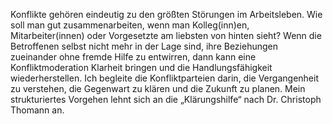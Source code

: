 Konflikte gehören eindeutig zu den größten Störungen im Arbeitsleben. Wie soll man gut zusammenarbeiten, wenn man Kolleg(inn)en, Mitarbeiter(innen) oder Vorgesetzte am liebsten von hinten sieht?
Wenn die Betroffenen selbst nicht mehr in der Lage sind, ihre Beziehungen zueinander ohne fremde Hilfe zu entwirren, dann kann eine Konfliktmoderation Klarheit bringen und die Handlungsfähigkeit wiederherstellen.
Ich begleite die Konfliktparteien darin, die Vergangenheit zu verstehen, die Gegenwart zu klären und die Zukunft zu planen.
Mein strukturiertes Vorgehen lehnt sich an die „Klärungshilfe“ nach Dr. Christoph Thomann an.
